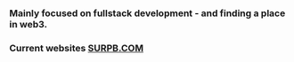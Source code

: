 ###  Mainly focused on fullstack development - and finding a place in web3.
###  Current websites [SURPB.COM](https://SURPB.COM)
